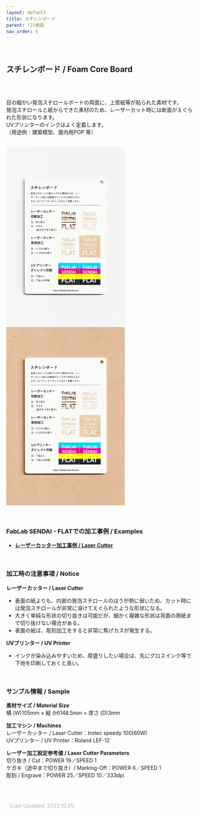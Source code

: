 ```yaml
---
layout: default
title: スチレンボード
parent: (2)樹脂
nav_order: 5
---
```


<br>

## スチレンボード / Foam Core Board
<br><br>

目の細かい発泡スチロールボードの両面に、上質紙等が貼られた素材です。<br>
発泡スチロールと紙からできた素材のため、レーザーカット時には断面がえぐられた形状になります。<br>
UVプリンターのインクはよく定着します。<br>
（用途例：建築模型、屋内用POP 等）
<br>
<br>

<img src="assets/10_Styrene_B_1.png" width="320" alt="hi" class="inline"/><img src="assets/10_Styrene_B_2.png" width="320" alt="hi" class="inline"/>

<br>

### **FabLab SENDAI - FLATでの加工事例 / Examples**

* [**レーザーカッター加工事例 / Laser Cutter**](https://www.flickr.com/search/?user_id=96175517%40N02&sort=date-taken-desc&safe_search=1&view_all=1&tags=styreneblc)

<br>

### **加工時の注意事項 / Notice**

**レーザーカッター / Laser Cutter**
* 表面の紙よりも、内部の発泡スチロールのほうが熱に弱いため、カット時には発泡スチロールが非常に溶けてえぐられたような形状になる。<br>
* 大きく単純な形状の切り抜きは可能だが、細かく複雑な形状は背面の用紙まで切り抜けない場合がある。<br>
* 表面の紙は、彫刻加工をすると非常に焦げカスが発生する。<br>

**UVプリンター / UV Printer**
* インクが染み込みやすいため、厚盛りしたい場合は、先にグロスインク等で下地を印刷しておくと良い。<br>

<br>

### **サンプル情報 / Sample**

**素材サイズ / Material Size**<br>
横 (W)105mm × 縦 (H)148.5mm × 厚さ (D)3mm<br>

**加工マシン / Machines**<br>
レーザーカッター / Laser Cutter：trotec speedy 100(60W)<br>
UVプリンター / UV Printer：Roland LEF-12<br>

**レーザー加工設定参考値 / Laser Cutter Parameters**<br>
切り抜き / Cut：POWER 19／SPEED 1<br>
ケガキ（途中まで切り抜き）/ Marking-Off：POWER 6／SPEED 1<br>
彫刻 / Engrave：POWER 25／SPEED 10／333dpi<br>

<br><br>

<span style="color: #B2B2B2">
（Last Updated: 2022.10.31）
</span>
